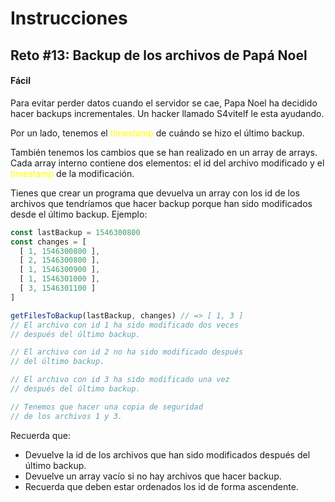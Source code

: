 # **Instrucciones**

## **Reto #13: Backup de los archivos de Papá Noel**
#### **Fácil**

Para evitar perder datos cuando el servidor se cae, Papa Noel ha decidido hacer backups incrementales. Un hacker llamado S4vitelf le esta ayudando.

Por un lado, tenemos el <span style="color:yellow">timestamp</span> de cuándo se hizo el último backup.

También tenemos los cambios que se han realizado en un array de arrays. Cada array interno contiene dos elementos: el id del archivo modificado y el <span style="color:yellow">timestamp</span> de la modificación.

Tienes que crear un programa que devuelva un array con los id de los archivos que tendríamos que hacer backup porque han sido modificados desde el último backup. Ejemplo:

```js
const lastBackup = 1546300800
const changes = [
  [ 1, 1546300800 ],
  [ 2, 1546300800 ],
  [ 1, 1546300900 ],
  [ 1, 1546301000 ],
  [ 3, 1546301100 ]
]

getFilesToBackup(lastBackup, changes) // => [ 1, 3 ]
// El archivo con id 1 ha sido modificado dos veces
// después del último backup.

// El archivo con id 2 no ha sido modificado después
// del último backup.

// El archivo con id 3 ha sido modificado una vez
// después del último backup.

// Tenemos que hacer una copia de seguridad
// de los archivos 1 y 3.
```

Recuerda que:

- Devuelve la id de los archivos que han sido modificados después del último backup.
- Devuelve un array vacío si no hay archivos que hacer backup.
- Recuerda que deben estar ordenados los id de forma ascendente.